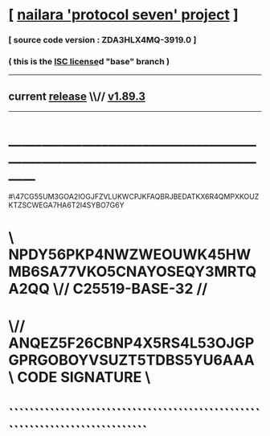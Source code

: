 
# [ [nailara 'protocol seven' project](http://nailara.network/) ]

### [ source code version : ZDA3HLX4MQ-3919.0 ]

### ( this is the [ISC license](license)d "base" branch )
---
## current [release](https://github.com/nailara-technologies/protocol-7/releases) \\\\// [v1.89.3](https://github.com/nailara-technologies/protocol-7/releases/tag/v1.89.3)
---
# ______________________________________________________________________________
#\\47CG55UM3GOA2IOGJFZVLUKWCPJKFAQBRJBEDATKX6R4QMPXKOUZKTZSCWEGA7HA6T2I4SYBO7G6Y
# \\ NPDY56PKP4NWZWEOUWK45HWMB6SA77VKO5CNAYOSEQY3MRTQA2QQ \\// C25519-BASE-32 //
#  \\// ANQEZ5F26CBNP4X5RS4L53OJGPGPRGOBOYVSUZT5TDBS5YU6AAA \\ CODE SIGNATURE \\
#   ````````````````````````````````````````````````````````````````````````````
